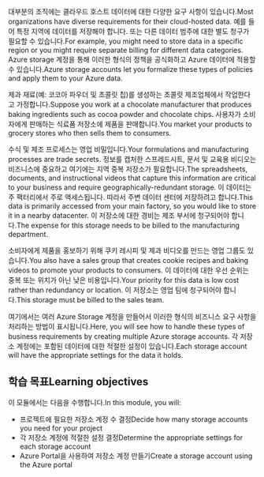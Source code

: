 <span data-ttu-id="ed072-101">대부분의 조직에는 클라우드 호스트 데이터에 대한 다양한 요구 사항이 있습니다.</span><span class="sxs-lookup"><span data-stu-id="ed072-101">Most organizations have diverse requirements for their cloud-hosted data.</span></span> <span data-ttu-id="ed072-102">예를 들어 특정 지역에 데이터를 저장해야 합니다. 또는 다른 데이터 범주에 대한 별도 청구가 필요할 수 있습니다.</span><span class="sxs-lookup"><span data-stu-id="ed072-102">For example, you might need to store data in a specific region or you might require separate billing for different data categories.</span></span> <span data-ttu-id="ed072-103">Azure storage 계정을 통해 이러한 형식의 정책을 공식화하고 Azure 데이터에 적용할 수 있습니다.</span><span class="sxs-lookup"><span data-stu-id="ed072-103">Azure storage accounts let you formalize these types of policies and apply them to your Azure data.</span></span>

<span data-ttu-id="ed072-104">제과 재료(예: 코코아 파우더 및 초콜릿 칩)를 생성하는 초콜릿 제조업체에서 작업한다고 가정합니다.</span><span class="sxs-lookup"><span data-stu-id="ed072-104">Suppose you work at a chocolate manufacturer that produces baking ingredients such as cocoa powder and chocolate chips.</span></span> <span data-ttu-id="ed072-105">사용자가 소비자에게 판매하는 식료품 저장소에 제품을 판매합니다.</span><span class="sxs-lookup"><span data-stu-id="ed072-105">You market your products to grocery stores who then sells them to consumers.</span></span>

<span data-ttu-id="ed072-106">수식 및 제조 프로세스는 영업 비밀입니다.</span><span class="sxs-lookup"><span data-stu-id="ed072-106">Your formulations and manufacturing processes are trade secrets.</span></span> <span data-ttu-id="ed072-107">정보를 캡처한 스프레드시트, 문서 및 교육용 비디오는 비즈니스에 중요하고 여기에는 지역 중복 저장소가 필요합니다.</span><span class="sxs-lookup"><span data-stu-id="ed072-107">The spreadsheets, documents, and instructional videos that capture this information are critical to your business and require geographically-redundant storage.</span></span> <span data-ttu-id="ed072-108">이 데이터는 주 팩터리에서 주로 액세스됩니다. 따라서 주변 데이터 센터에 저장하려고 합니다.</span><span class="sxs-lookup"><span data-stu-id="ed072-108">This data is primarily accessed from your main factory, so you would like to store it in a nearby datacenter.</span></span> <span data-ttu-id="ed072-109">이 저장소에 대한 경비는 제조 부서에 청구되어야 합니다.</span><span class="sxs-lookup"><span data-stu-id="ed072-109">The expense for this storage needs to be billed to the manufacturing department.</span></span>

<span data-ttu-id="ed072-110">소비자에게 제품을 홍보하기 위해 쿠키 레시피 및 제과 비디오를 만드는 영업 그룹도 있습니다.</span><span class="sxs-lookup"><span data-stu-id="ed072-110">You also have a sales group that creates cookie recipes and baking videos to promote your products to consumers.</span></span> <span data-ttu-id="ed072-111">이 데이터에 대한 우선 순위는 중복 또는 위치가 아닌 낮은 비용입니다.</span><span class="sxs-lookup"><span data-stu-id="ed072-111">Your priority for this data is low cost rather than redundancy or location.</span></span> <span data-ttu-id="ed072-112">이 저장소는 영업 팀에 청구되어야 합니다.</span><span class="sxs-lookup"><span data-stu-id="ed072-112">This storage must be billed to the sales team.</span></span>

<span data-ttu-id="ed072-113">여기에서는 여러 Azure Storage 계정을 만들어서 이러한 형식의 비즈니스 요구 사항을 처리하는 방법이 표시됩니다.</span><span class="sxs-lookup"><span data-stu-id="ed072-113">Here, you will see how to handle these types of business requirements by creating multiple Azure storage accounts.</span></span> <span data-ttu-id="ed072-114">각 저장소 계정에는 포함된 데이터에 대한 적절한 설정이 있습니다.</span><span class="sxs-lookup"><span data-stu-id="ed072-114">Each storage account will have the appropriate settings for the data it holds.</span></span>

## <a name="learning-objectives"></a><span data-ttu-id="ed072-115">학습 목표</span><span class="sxs-lookup"><span data-stu-id="ed072-115">Learning objectives</span></span>

<span data-ttu-id="ed072-116">이 모듈에서는 다음을 수행합니다.</span><span class="sxs-lookup"><span data-stu-id="ed072-116">In this module, you will:</span></span>
 - <span data-ttu-id="ed072-117">프로젝트에 필요한 저장소 계정 수 결정</span><span class="sxs-lookup"><span data-stu-id="ed072-117">Decide how many storage accounts you need for your project</span></span>
 - <span data-ttu-id="ed072-118">각 저장소 계정에 적절한 설정 결정</span><span class="sxs-lookup"><span data-stu-id="ed072-118">Determine the appropriate settings for each storage account</span></span>
 - <span data-ttu-id="ed072-119">Azure Portal을 사용하여 저장소 계정 만들기</span><span class="sxs-lookup"><span data-stu-id="ed072-119">Create a storage account using the Azure portal</span></span>